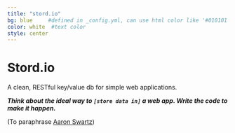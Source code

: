 ```yaml
---
title: "stord.io"
bg: blue     #defined in _config.yml, can use html color like '#010101'
color: white  #text color
style: center
---
```


<i class="fa fa-database fa-stack-1x text-orange"></i>

# Stord.io
A clean, RESTful key/value db for simple web applications.

_**Think about the ideal way to `[store data in]` a web app. Write the code to make it happen.**_

(To paraphrase [Aaron Swartz](http://webpy.org/philosophy))
